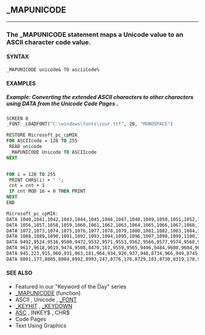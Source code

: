 ## _MAPUNICODE
---

### The _MAPUNICODE statement maps a Unicode value to an ASCII character code value.

#### SYNTAX

`_MAPUNICODE unicode& TO asciiCode%`

#### EXAMPLES
##### Example: Converting the extended ASCII characters to other characters using DATA from the Unicode Code Pages .
```vb
SCREEN 0
_FONT _LOADFONT("C:\windows\fonts\cour.ttf", 20, "MONOSPACE")

RESTORE Microsoft_pc_cpMIK
FOR ASCIIcode = 128 TO 255
 READ unicode
 _MAPUNICODE Unicode TO ASCIIcode
NEXT


FOR i = 128 TO 255
 PRINT CHR$(i) + " ";
 cnt = cnt + 1
 IF cnt MOD 16 = 0 THEN PRINT
NEXT
END

Microsoft_pc_cpMIK:
DATA 1040,1041,1042,1043,1044,1045,1046,1047,1048,1049,1050,1051,1052,1053,1054,1055
DATA 1056,1057,1058,1059,1060,1061,1062,1063,1064,1065,1066,1067,1068,1069,1070,1071
DATA 1072,1073,1074,1075,1076,1077,1078,1079,1080,1081,1082,1083,1084,1085,1086,1087
DATA 1088,1089,1090,1091,1092,1093,1094,1095,1096,1097,1098,1099,1100,1101,1102,1103
DATA 9492,9524,9516,9500,9472,9532,9571,9553,9562,9566,9577,9574,9568,9552,9580,9488
DATA 9617,9618,9619,9474,9508,8470,167,9559,9565,9496,9484,9608,9604,9612,9616,9600
DATA 945,223,915,960,931,963,181,964,934,920,937,948,8734,966,949,8745
DATA 8801,177,8805,8804,8992,8993,247,8776,176,8729,183,8730,8319,178,9632,160
```
  


#### SEE ALSO
* Featured in our "Keyword of the Day" series
* [_MAPUNICODE](file:/home/grymmjack/git/QB64pe/internal/help/_MAPUNICODE.md) (function)
* ASCII , Unicode , [_FONT](file:/home/grymmjack/git/QB64pe/internal/help/_FONT.md)
* [_KEYHIT](file:/home/grymmjack/git/QB64pe/internal/help/_KEYHIT.md) , [_KEYDOWN](file:/home/grymmjack/git/QB64pe/internal/help/_KEYDOWN.md)
* [ASC](file:/home/grymmjack/git/QB64pe/internal/help/ASC.md) , INKEY$ , CHR$
* Code Pages
* Text Using Graphics
